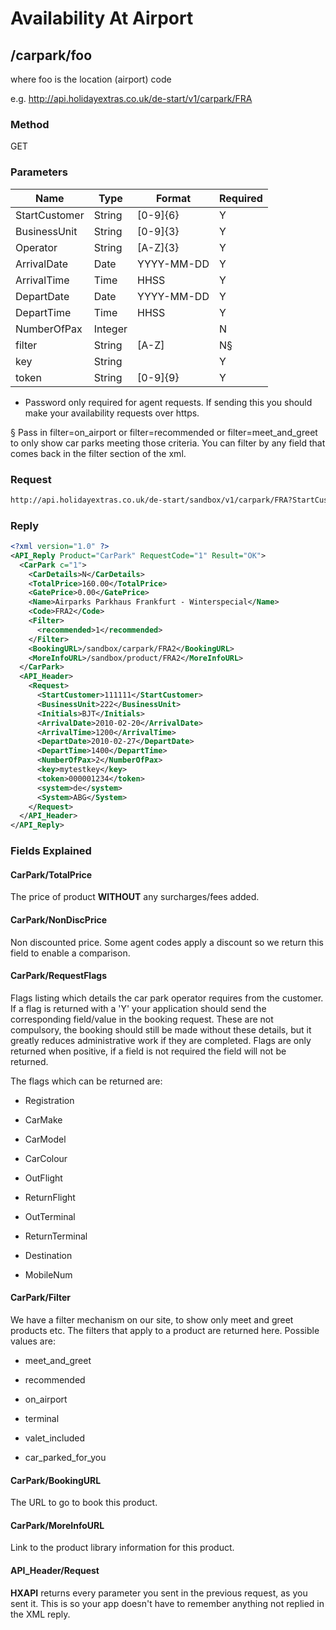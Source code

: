 # Availability At Airport








## /carpark/foo

where foo is the location (airport) code

e.g. http://api.holidayextras.co.uk/de-start/v1/carpark/FRA

### Method

GET
















### Parameters

 | Name          | Type    | Format     | Required | 
 | ----          | ----    | ------     | -------- | 
 | StartCustomer | String  | [0-9]{6}   | Y        | 
 | BusinessUnit  | String  | [0-9]{3}   | Y        | 
 | Operator      | String  | [A-Z]{3}   | Y        | 
 | ArrivalDate   | Date    | YYYY-MM-DD | Y        | 
 | ArrivalTime   | Time    | HHSS       | Y        | 
 | DepartDate    | Date    | YYYY-MM-DD | Y        | 
 | DepartTime    | Time    | HHSS       | Y        | 
 | NumberOfPax   | Integer |            | N        | 
 | filter        | String  | [A-Z]      | N§      | 
 | key           | String  |            | Y        | 
 | token         | String  | [0-9]{9}   | Y        | 

* Password only required for agent requests. If sending this you should make your availability requests over https.

§ Pass in filter=on_airport or filter=recommended or filter=meet_and_greet to only show car parks meeting those criteria. You can filter by any field that comes back in the filter section of the xml.





### Request

```html
http://api.holidayextras.co.uk/de-start/sandbox/v1/carpark/FRA?StartCustomer=111111&BusinessUnit=222&Operator=BJT&ArrivalDate=2010-02-20&ArrivalTime=1200&DepartDate=2010-02-27&DepartTime=1400&NumberOfPax=2&key=mytestkey&token=000001234
```














### Reply

```xml
<?xml version="1.0" ?>
<API_Reply Product="CarPark" RequestCode="1" Result="OK">
  <CarPark c="1">
    <CarDetails>N</CarDetails>
    <TotalPrice>160.00</TotalPrice>
    <GatePrice>0.00</GatePrice>
    <Name>Airparks Parkhaus Frankfurt - Winterspecial</Name>
    <Code>FRA2</Code>
    <Filter>
      <recommended>1</recommended>
    </Filter>
    <BookingURL>/sandbox/carpark/FRA2</BookingURL>
    <MoreInfoURL>/sandbox/product/FRA2</MoreInfoURL>
  </CarPark>
  <API_Header>
    <Request>
      <StartCustomer>111111</StartCustomer>
      <BusinessUnit>222</BusinessUnit>
      <Initials>BJT</Initials>
      <ArrivalDate>2010-02-20</ArrivalDate>
      <ArrivalTime>1200</ArrivalTime>
      <DepartDate>2010-02-27</DepartDate>
      <DepartTime>1400</DepartTime>
      <NumberOfPax>2</NumberOfPax>
      <key>mytestkey</key>
      <token>000001234</token>
      <system>de</system>
      <System>ABG</System>
    </Request>
  </API_Header>
</API_Reply>

```






















### Fields Explained

#### CarPark/TotalPrice

The price of product **WITHOUT** any surcharges/fees added.

#### CarPark/NonDiscPrice

Non discounted price. Some agent codes apply a discount so we return this field to enable a comparison.

#### CarPark/RequestFlags

Flags listing which details the car park operator requires from the customer. If a flag is returned with a 'Y' your application should send the corresponding field/value in the booking request. These are not compulsory, the booking should still be made without these details, but it greatly reduces administrative work if they are completed. Flags are only returned when positive, if a field is not required the field will not be returned.

The flags which can be returned are:


*  Registration

*  CarMake

*  CarModel

*  CarColour

*  OutFlight

*  ReturnFlight

*  OutTerminal

*  ReturnTerminal

*  Destination

*  MobileNum

#### CarPark/Filter

We have a filter mechanism on our site, to show only meet and greet products etc. The filters that apply to a product are returned here. Possible values are:


*  meet_and_greet

*  recommended

*  on_airport

*  terminal

*  valet_included

*  car_parked_for_you


#### CarPark/BookingURL

The URL to go to book this product.

#### CarPark/MoreInfoURL

Link to the product library information for this product.


#### API_Header/Request

**HXAPI** returns every parameter you sent in the previous request, as you sent it. This is so your app doesn't have to remember anything not replied in the XML reply.



